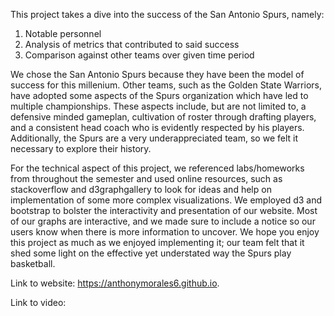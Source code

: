 This project takes a dive into the success of the San Antonio Spurs, namely:

1. Notable personnel
2. Analysis of metrics that contributed to said success
3. Comparison against other teams over given time period

We chose the San Antonio Spurs because they have been the model of success for this millenium. Other teams, such as the Golden State Warriors,
have adopted some aspects of the Spurs organization which have led to multiple championships. These aspects include, but are not limited to, a defensive minded gameplan,
cultivation of roster through drafting players, and a consistent head coach who is evidently respected by his players. Additionally, the Spurs are a very underappreciated team,
so we felt it necessary to explore their history. 

For the technical aspect of this project, we referenced labs/homeworks from throughout the semester and used online resources, such as stackoverflow and d3graphgallery to look for ideas
and help on implementation of some more complex visualizations. We employed d3 and bootstrap to bolster the interactivity and presentation of our website. Most of our graphs are interactive, and we made sure to include a notice so our users know when there is more information to uncover. We hope you enjoy this project as much as we enjoyed implementing it; our team
felt that it shed some light on the effective yet understated way the Spurs play basketball.

Link to website: https://anthonymorales6.github.io.

Link to video:
